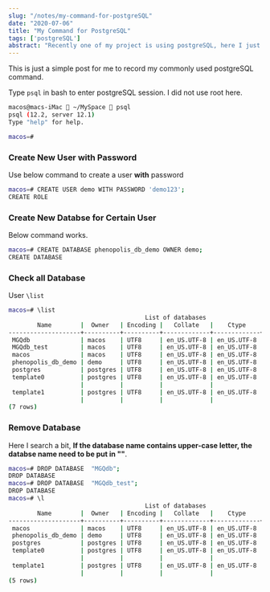 ```yaml
---
slug: "/notes/my-command-for-postgreSQL"
date: "2020-07-06"
title: "My Command for PostgreSQL"
tags: ['postgreSQL']
abstract: "Recently one of my project is using postgreSQL, here I just record a bit common command I used to manipulate postgreSQL."
---
```


This is just a simple post for me to record my commonly used postgreSQL command.

Type `psql` in bash to enter postgreSQL session. I did not use root here.

```bash
macos@macs-iMac  ~/MySpace  psql
psql (12.2, server 12.1)
Type "help" for help.

macos=#
```

### Create New User with Password

Use below command to create a user **with** password

```bash
macos=# CREATE USER demo WITH PASSWORD 'demo123';
CREATE ROLE
```

### Create New Databse for Certain User

Below command works.

```bash
macos=# CREATE DATABASE phenopolis_db_demo OWNER demo;
CREATE DATABASE
```

### Check all Database

User `\list`

```bash
macos=# \list
                                      List of databases
        Name        |  Owner   | Encoding |   Collate   |    Ctype    |   Access privileges
--------------------+----------+----------+-------------+-------------+-----------------------
 MGQdb              | macos    | UTF8     | en_US.UTF-8 | en_US.UTF-8 |
 MGQdb_test         | macos    | UTF8     | en_US.UTF-8 | en_US.UTF-8 |
 macos              | macos    | UTF8     | en_US.UTF-8 | en_US.UTF-8 |
 phenopolis_db_demo | demo     | UTF8     | en_US.UTF-8 | en_US.UTF-8 |
 postgres           | postgres | UTF8     | en_US.UTF-8 | en_US.UTF-8 |
 template0          | postgres | UTF8     | en_US.UTF-8 | en_US.UTF-8 | =c/postgres          +
                    |          |          |             |             | postgres=CTc/postgres
 template1          | postgres | UTF8     | en_US.UTF-8 | en_US.UTF-8 | =c/postgres          +
                    |          |          |             |             | postgres=CTc/postgres
(7 rows)
```

### Remove Database

Here I search a bit, **If the database name contains upper-case letter, the databse name need to be put in ""**.

```bash
macos=# DROP DATABASE  "MGQdb";
DROP DATABASE
macos=# DROP DATABASE  "MGQdb_test";
DROP DATABASE
macos=# \l
                                      List of databases
        Name        |  Owner   | Encoding |   Collate   |    Ctype    |   Access privileges
--------------------+----------+----------+-------------+-------------+-----------------------
 macos              | macos    | UTF8     | en_US.UTF-8 | en_US.UTF-8 |
 phenopolis_db_demo | demo     | UTF8     | en_US.UTF-8 | en_US.UTF-8 |
 postgres           | postgres | UTF8     | en_US.UTF-8 | en_US.UTF-8 |
 template0          | postgres | UTF8     | en_US.UTF-8 | en_US.UTF-8 | =c/postgres          +
                    |          |          |             |             | postgres=CTc/postgres
 template1          | postgres | UTF8     | en_US.UTF-8 | en_US.UTF-8 | =c/postgres          +
                    |          |          |             |             | postgres=CTc/postgres
(5 rows)
```